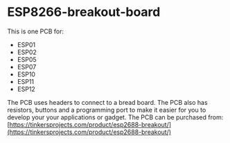 # ESP8266-breakout-board
This is one  PCB for:
- ESP01
- ESP02
- ESP05
- ESP07
- ESP10
- ESP11
- ESP12

The PCB uses headers to connect to a bread board. The PCB also has resistors, buttons and a programming port to make it easier for you to develop your your applications or gadget.
The PCB can be purchased from: [https://tinkersprojects.com/product/esp2688-breakout/](https://tinkersprojects.com/product/esp2688-breakout/)
